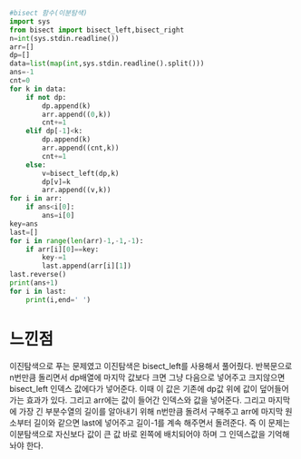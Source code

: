 ```py
#bisect 함수(이분탐색)
import sys
from bisect import bisect_left,bisect_right
n=int(sys.stdin.readline())
arr=[]
dp=[]
data=list(map(int,sys.stdin.readline().split()))
ans=-1
cnt=0
for k in data:
    if not dp:
        dp.append(k)
        arr.append((0,k))
        cnt+=1
    elif dp[-1]<k:
        dp.append(k)
        arr.append((cnt,k))
        cnt+=1
    else:
        v=bisect_left(dp,k)
        dp[v]=k
        arr.append((v,k))
for i in arr:
    if ans<i[0]:
        ans=i[0]
key=ans
last=[]
for i in range(len(arr)-1,-1,-1):
    if arr[i][0]==key:
        key-=1
        last.append(arr[i][1])
last.reverse()
print(ans+1)
for i in last:
    print(i,end=' ')
```
<h1>느낀점</h1>
이진탐색으로 푸는 문제였고 이진탐색은 bisect_left를 사용해서 풀어줬다.
반복문으로 n번만큼 돌리면서 dp배열에 마지막 값보다 크면 그냥 다음으로 넣어주고 크지않으면 bisect_left 인덱스 값에다가 넣어준다.
이때 이 값은 기존에 dp값 위에 값이 덮어들어가는 효과가 있다.
그리고 arr에는 값이 들어간 인덱스와 값을 넣어준다. 그리고 마지막에 가장 긴 부분수열의 길이를 알아내기 위해 n번만큼 돌려서 구해주고
arr에 마지막 원소부터 길이와 같으면 last에 넣어주고 길이-1를 계속 해주면서 돌려준다.
즉 이 문제는 이분탐색으로 자신보다 값이 큰 값 바로 왼쪽에 배치되어야 하며 그 인덱스값을 기억해놔야 한다.
